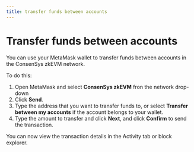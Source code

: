 ```yaml
---
title: transfer funds between accounts
---
```


# Transfer funds between accounts

You can use your MetaMask wallet to transfer funds between accounts in the ConsenSys zkEVM network.

To do this:

1. Open MetaMask and select **ConsenSys zkEVM** fron the network drop-down
1. Click **Send**.
1. Type the address that you want to transfer funds to, or select **Transfer between my accounts**
    if the account belongs to your wallet.
1. Type the amount to transfer and click **Next**, and click **Confirm** to send the transaction.

You can now view the transaction details in the Activity tab or block explorer.
